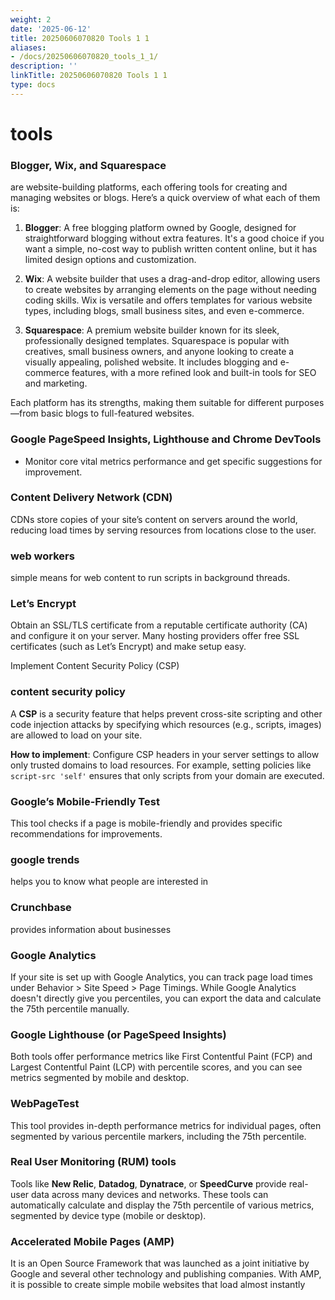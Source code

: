 ```yaml
---
weight: 2
date: '2025-06-12'
title: 20250606070820 Tools 1 1
aliases:
- /docs/20250606070820_tools_1_1/
description: ''
linkTitle: 20250606070820 Tools 1 1
type: docs
---
```


# tools

### Blogger, Wix, and Squarespace

are website-building platforms, each offering tools for creating and managing websites or blogs. Here’s a quick overview of what each of them is:

1. **Blogger**: A free blogging platform owned by Google, designed for straightforward blogging without extra features. It's a good choice if you want a simple, no-cost way to publish written content online, but it has limited design options and customization.

2. **Wix**: A website builder that uses a drag-and-drop editor, allowing users to create websites by arranging elements on the page without needing coding skills. Wix is versatile and offers templates for various website types, including blogs, small business sites, and even e-commerce.

3. **Squarespace**: A premium website builder known for its sleek, professionally designed templates. Squarespace is popular with creatives, small business owners, and anyone looking to create a visually appealing, polished website. It includes blogging and e-commerce features, with a more refined look and built-in tools for SEO and marketing. 

Each platform has its strengths, making them suitable for different purposes—from basic blogs to full-featured websites.

### Google PageSpeed Insights, Lighthouse and Chrome DevTools
- Monitor core vital metrics performance and get specific suggestions for improvement.

### Content Delivery Network (CDN)
CDNs store copies of your site’s content on servers around the world, reducing load times by serving resources from locations close to the user.

### web workers
simple means for web content to run scripts in background threads.

### Let’s Encrypt
Obtain an SSL/TLS certificate from a reputable certificate authority (CA) and configure it on your server. Many hosting providers offer free SSL certificates (such as Let’s Encrypt) and make setup easy.

Implement Content Security Policy (CSP)

### content security policy

A **CSP** is a security feature that helps prevent cross-site scripting and other code injection attacks by specifying which resources (e.g., scripts, images) are allowed to load on your site.

**How to implement**: Configure CSP headers in your server settings to allow only trusted domains to load resources. For example, setting policies like `script-src 'self'` ensures that only scripts from your domain are executed.

### Google’s Mobile-Friendly Test
This tool checks if a page is mobile-friendly and provides specific recommendations for improvements.

### **google trends**
helps you to know what people are interested in

### **Crunchbase**
provides information about businesses

### Google Analytics
If your site is set up with Google Analytics, you can track page load times under Behavior > Site Speed > Page Timings. While Google Analytics doesn't directly give you percentiles, you can export the data and calculate the 75th percentile manually.

### Google Lighthouse (or PageSpeed Insights)
Both tools offer performance metrics like First Contentful Paint (FCP) and Largest Contentful Paint (LCP) with percentile scores, and you can see metrics segmented by mobile and desktop.

### WebPageTest
This tool provides in-depth performance metrics for individual pages, often segmented by various percentile markers, including the 75th percentile.

### Real User Monitoring (RUM) tools
Tools like **New Relic**, **Datadog**, **Dynatrace**, or **SpeedCurve** provide real-user data across many devices and networks. These tools can automatically calculate and display the 75th percentile of various metrics, segmented by device type (mobile or desktop).

### Accelerated Mobile Pages (AMP)
It is an Open Source Framework that was launched as a joint initiative by Google and several other technology and publishing companies. With AMP, it is possible to create simple mobile websites that load almost instantly